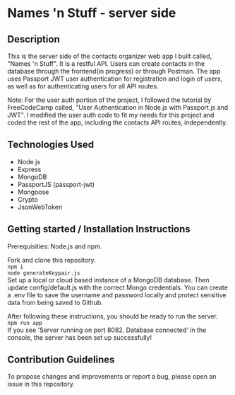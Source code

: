 # Names 'n Stuff - server side

## Description

This is the server side of the contacts organizer web app I built called, "Names 'n Stuff". It is a restful API. Users can create contacts in the database through the frontend(in progress) or through Postman. The app uses Passport JWT user authentication for registration and login of users, as well as for authenticating users for all API routes.

Note: For the user auth portion of the project, I followed the tutorial by FreeCodeCamp called, "User Authentication in Node.js with Passport.js and JWT". I modified the user auth code to fit my needs for this project and coded the rest of the app, including the contacts API routes, independently.

## Technologies Used

- Node.js
- Express
- MongoDB
- PassportJS (passport-jwt)
- Mongoose
- Crypto
- JsonWebToken

## Getting started / Installation Instructions

Prerequisities: Node.js and npm.

Fork and clone this repository.  
`npm i`  
`node generateKeypair.js`  
Set up a local or cloud based instance of a MongoDB database. Then update config/default.js with the correct Mongo credentials. You can create a .env file to save the username and password locally and protect sensitive data from being saved to Github.

After following these instructions, you should be ready to run the server.  
`npm run app`  
If you see 'Server running on port 8082. Database connected' in the console, the server has been set up successfully!

## Contribution Guidelines

To propose changes and improvements or report a bug, please open an issue in this repository.
